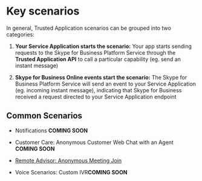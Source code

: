 # Key scenarios

In general, Trusted Application scenarios can be grouped into two categories:

1. **Your Service Application starts the scenario:** Your app starts sending requests to the Skype for Business Platform Service through the **Trusted Application API** to call a particular capability (eg. send an instant message)

2. **Skype for Business Online events start the scenario:** The Skype for Business Platform Service will send an event to your Service Application (eg. incoming instant message), indicating that Skype for Business received a request directed to your Service Application endpoint


## Common Scenarios

- Notifications **COMING SOON**

- Customer Care: Anonymous Customer Web Chat with an Agent **COMING SOON**

- [Remote Advisor: Anonymous Meeting Join](./AnonymousMeetingJoin.md)

- Voice Scenarios: Custom IVR**COMING SOON**
